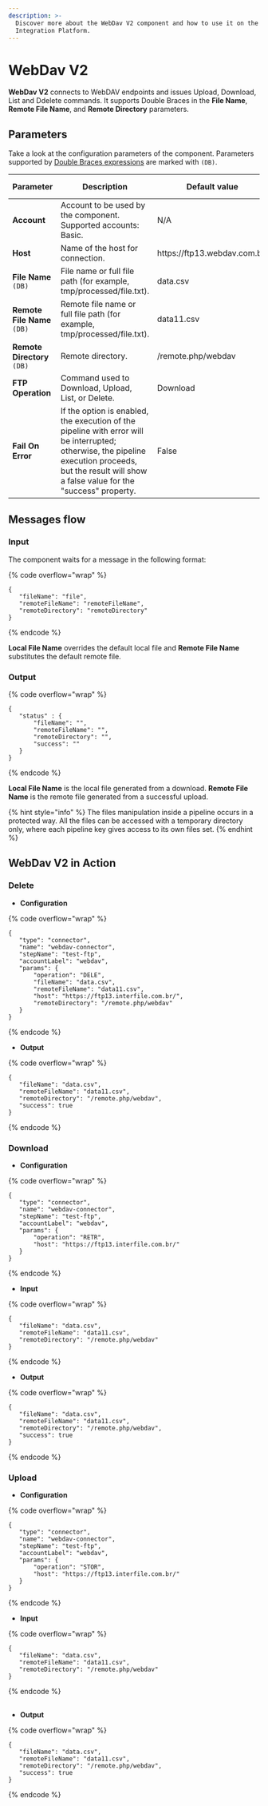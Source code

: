 ```yaml
---
description: >-
  Discover more about the WebDav V2 component and how to use it on the Digibee
  Integration Platform.
---
```


# WebDav V2

**WebDav V2** connects to WebDAV endpoints and issues Upload, Download, List and Ddelete commands. It supports Double Braces in the **File Name**, **Remote File Name**, and **Remote Directory** parameters.

## Parameters&#x20;

Take a look at the configuration parameters of the component. Parameters supported by [Double Braces expressions](../../build/double-braces/) are marked with `(DB)`.

<table data-full-width="true"><thead><tr><th>Parameter</th><th width="220">Description</th><th>Default value</th><th>Data type</th></tr></thead><tbody><tr><td><strong>Account</strong></td><td>Account to be used by the component. Supported accounts: Basic.</td><td>N/A</td><td>String</td></tr><tr><td><strong>Host</strong></td><td>Name of the host for connection.</td><td>https://ftp13.webdav.com.br/</td><td>String</td></tr><tr><td><strong>File Name</strong> <code>(DB)</code></td><td>File name or full file path (for example, tmp/processed/file.txt).</td><td>data.csv</td><td>String</td></tr><tr><td><strong>Remote File Name</strong> <code>(DB)</code></td><td>Remote file name or full file path (for example, tmp/processed/file.txt).</td><td>data11.csv</td><td>String</td></tr><tr><td><strong>Remote Directory</strong> <code>(DB)</code></td><td>Remote directory.</td><td>/remote.php/webdav</td><td>String</td></tr><tr><td><strong>FTP Operation</strong></td><td>Command used to Download, Upload, List, or Delete.</td><td>Download</td><td>String</td></tr><tr><td><strong>Fail On Error</strong></td><td>If the option is enabled, the execution of the pipeline with error will be interrupted; otherwise, the pipeline execution proceeds, but the result will show a false value for the "success" property.</td><td>False</td><td>Boolean</td></tr></tbody></table>

## Messages flow <a href="#messages-flow" id="messages-flow"></a>

### Input <a href="#input" id="input"></a>

The component waits for a message in the following format:

{% code overflow="wrap" %}
```
{       
   "fileName": "file",
   "remoteFileName": "remoteFileName",
   "remoteDirectory": "remoteDirectory"
}
```
{% endcode %}

**Local File Name** overrides the default local file and **Remote File Name** substitutes the default remote file.

### Output <a href="#output" id="output"></a>

{% code overflow="wrap" %}
```
{       
   "status" : {
       "fileName": "",
       "remoteFileName": "",
       "remoteDirectory": "",
       "success": ""
   }
}
```
{% endcode %}

**Local File Name** is the local file generated from a download. **Remote File Name** is the remote file generated from a successful upload.



{% hint style="info" %}
The files manipulation inside a pipeline occurs in a protected way. All the files can be accessed with a temporary directory only, where each pipeline key gives access to its own files set.
{% endhint %}

## WebDav V2 in Action <a href="#webdav-in-action" id="webdav-in-action"></a>

### Delete <a href="#delete" id="delete"></a>

* **Configuration**

{% code overflow="wrap" %}
```
{
   "type": "connector",
   "name": "webdav-connector",
   "stepName": "test-ftp",
   "accountLabel": "webdav",
   "params": {
       "operation": "DELE",
       "fileName": "data.csv",
       "remoteFileName": "data11.csv",
       "host": "https://ftp13.interfile.com.br/",
       "remoteDirectory": "/remote.php/webdav"
   }
}

```
{% endcode %}

* **Output**

{% code overflow="wrap" %}
```
{
   "fileName": "data.csv",
   "remoteFileName": "data11.csv",
   "remoteDirectory": "/remote.php/webdav",
   "success": true
}

```
{% endcode %}

### Download <a href="#download" id="download"></a>

* **Configuration**

{% code overflow="wrap" %}
```
{
   "type": "connector",
   "name": "webdav-connector",
   "stepName": "test-ftp",
   "accountLabel": "webdav",
   "params": {
       "operation": "RETR",
       "host": "https://ftp13.interfile.com.br/"
   }
}

```
{% endcode %}

* **Input**

{% code overflow="wrap" %}
```
{
   "fileName": "data.csv",
   "remoteFileName": "data11.csv",
   "remoteDirectory": "/remote.php/webdav"
}

```
{% endcode %}

* **Output**

{% code overflow="wrap" %}
```
{
   "fileName": "data.csv",
   "remoteFileName": "data11.csv",
   "remoteDirectory": "/remote.php/webdav",
   "success": true
}

```
{% endcode %}

### Upload <a href="#upload" id="upload"></a>

* **Configuration**

{% code overflow="wrap" %}
```
{
   "type": "connector",
   "name": "webdav-connector",
   "stepName": "test-ftp",
   "accountLabel": "webdav",
   "params": {
       "operation": "STOR",
       "host": "https://ftp13.interfile.com.br/"
   }
}

```
{% endcode %}

* **Input**

{% code overflow="wrap" %}
```
{
   "fileName": "data.csv",
   "remoteFileName": "data11.csv",
   "remoteDirectory": "/remote.php/webdav"
}

```
{% endcode %}

## &#x20;<a href="#h_2b576ece5c" id="h_2b576ece5c"></a>

* **Output**

{% code overflow="wrap" %}
```
{
   "fileName": "data.csv",
   "remoteFileName": "data11.csv",
   "remoteDirectory": "/remote.php/webdav",
   "success": true
}

```
{% endcode %}

